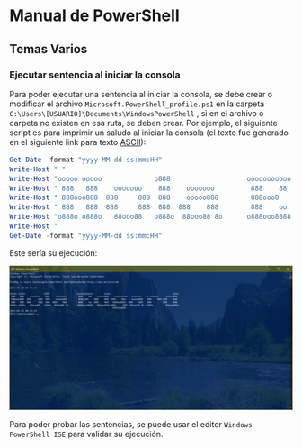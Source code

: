 # Manual de PowerShell

## Temas Varios

### Ejecutar sentencia al iniciar la consola

Para poder ejecutar una sentencia al iniciar la consola, se debe crear o modificar el archivo `Microsoft.PowerShell_profile.ps1` en la carpeta `C:\Users\[USUARIO]\Documents\WindowsPowerShell` , si en el archivo o carpeta no existen en esa ruta, se deben crear. Por ejemplo, el siguiente script es para imprimir un saludo al iniciar la consola (el texto fue generado en el siguiente link para texto [ASCII](https://patorjk.com/software/taag/#p=display&f=Graffiti&t=Type%20Something%20)):

```powershell
Get-Date -format "yyyy-MM-dd ss:mm:HH"
Write-Host " "
Write-Host "ooooo ooooo             o888                   ooooooooooo        oooo                                            oooo "
Write-Host " 888   888    ooooooo    888    ooooooo         888    88    ooooo888    oooooooo8   ooooooo   oo oooooo     ooooo888  "
Write-Host " 888ooo888  888     888  888    ooooo888        888ooo8    888    888  888    88o    ooooo888   888    888 888    888  "
Write-Host " 888   888  888     888  888  888    888        888    oo  888    888   888oo888o  888    888   888        888    888  "
Write-Host "o888o o888o   88ooo88   o888o  88ooo88 8o      o888ooo8888   88ooo888o 888     888  88ooo88 8o o888o         88ooo888o "
Write-Host "                                                                        888ooo888                                      "
Get-Date -format "yyyy-MM-dd ss:mm:HH"
```

Este sería su ejecución:

![Alt text](images/2022-05-29-00-24-40-image.png?raw=true "Ejemplo de la ejecución sentencia al iniciar la consola")

Para poder probar las sentencias, se puede usar el editor `Windows PowerShell ISE` para validar su ejecución. 
